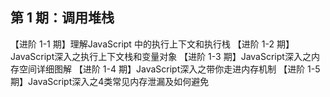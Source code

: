 ## 第 1 期：调用堆栈
【进阶 1-1 期】理解JavaScript 中的执行上下文和执行栈
【进阶 1-2 期】JavaScript深入之执行上下文栈和变量对象
【进阶 1-3 期】JavaScript深入之内存空间详细图解
【进阶 1-4 期】JavaScript深入之带你走进内存机制
【进阶 1-5 期】JavaScript深入之4类常见内存泄漏及如何避免



